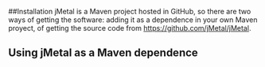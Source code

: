 <!--<div id='id-installation'/>-->
##Installation
jMetal is a Maven project hosted in GitHub, so there are two ways of getting the software: adding it as a dependence in your own Maven proyect, of getting the source code from https://github.com/jMetal/jMetal.

## Using jMetal as a Maven dependence
